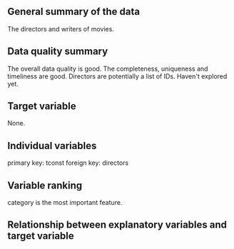 ## General summary of the data
The directors and writers of movies.
## Data quality summary
The overall data quality is good.
The completeness, uniqueness and timeliness are good.
Directors are potentially a list of IDs. Haven't explored yet.
## Target variable
None.
## Individual variables
primary key: tconst
foreign key: directors

## Variable ranking
category is the most important feature.
## Relationship between explanatory variables and target variable



